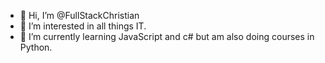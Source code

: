 - 👋 Hi, I’m @FullStackChristian
- 👀 I’m interested in all things IT.
- 🌱 I’m currently learning JavaScript and c# but am also doing courses in Python.

<!---
FullStackChristian/FullStackChristian is a ✨ special ✨ repository because its `README.md` (this file) appears on your GitHub profile.
You can click the Preview link to take a look at your changes.
--->
